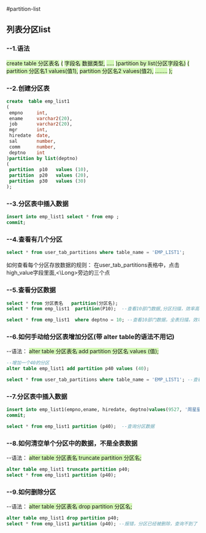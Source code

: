 #partition-list
## 列表分区list
### --1.语法
<span style="background:#d3f8b6">create table 分区表名</span>
<span style="background:#d3f8b6">(</span>
<span style="background:#d3f8b6"> 字段名     数据类型,</span>
<span style="background:#d3f8b6"> .....</span>
<span style="background:#d3f8b6">)partition by list(分区字段名)</span>
<span style="background:#d3f8b6">(</span>
<span style="background:#d3f8b6"> partition  分区名1   values(值1),</span>
<span style="background:#d3f8b6"> partition  分区名2   values(值2),</span>
<span style="background:#d3f8b6"> ........</span>
<span style="background:#d3f8b6">);   </span>           

### --2.创建分区表
```sql
create  table emp_list1
(
 empno     int,
 ename     varchar2(20),
 job       varchar2(20),
 mgr       int,
 hiredate  date,
 sal       number,
 comm      number,
 deptno    int
)partition by list(deptno)
(
 partition  p10   values (10),
 partition  p20   values (20),
 partition  p30   values (30)
);              
```

### --3.分区表中插入数据
```sql
insert into emp_list1 select * from emp ;
commit;
```

### --4.查看有几个分区
```sql
select * from user_tab_partitions where table_name = 'EMP_LIST1';
```

如何查看每个分区存放数据的规则：
在user_tab_partitions表格中，点击high_value字段里面,<\Long>旁边的三个点

### --5.查看分区数据
```sql
select * from 分区表名   partition(分区名);
select * from emp_list1  partition(P10);  --查看10部门数据,分区扫描，效率高

select * from emp_list1  where deptno = 10; --查看10部门数据，全表扫描，效率低
```


### --6.如何手动给分区表增加分区(带 alter table的语法不用记)
--语法：
<span style="background:#d3f8b6">alter table 分区表名  add partition 分区名 values (值);</span>

```sql
--增加一个40的分区
alter table emp_list1 add partition p40 values (40);

select * from user_tab_partitions where table_name = 'EMP_LIST1'; --查看有几个分区
```

### --7.分区表中插入数据
```sql
insert into emp_list1(empno,ename, hiredate, deptno)values(9527, '周星星', date'1984-10-1', 40);
commit;

select * from emp_list1 partition (p40);  --查询分区数据
```


### --8.如何清空单个分区中的数据，不是全表数据
--语法：
<span style="background:#d3f8b6">alter table 分区表名   truncate partition 分区名;</span>

```sql
alter table emp_list1 truncate partition p40;
select * from emp_list1 partition (p40);
```


### --9.如何删除分区
--语法：
<span style="background:#d3f8b6">alter  table 分区表名  drop partition 分区名;</span>

```sql
alter table emp_list1 drop partition p40;
select * from emp_list1 partition (p40); --报错，分区已经被删除，查询不到了
```